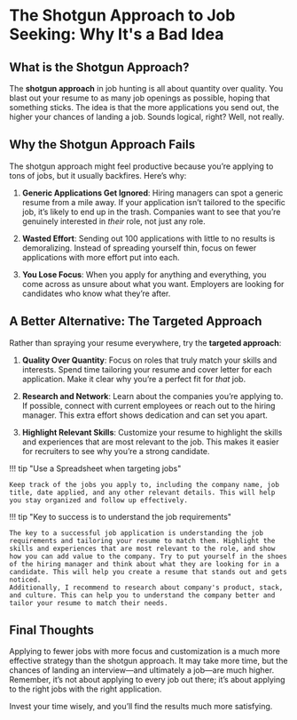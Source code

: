 # The Shotgun Approach to Job Seeking: Why It's a Bad Idea

## What is the Shotgun Approach?

The **shotgun approach** in job hunting is all about quantity over quality. You blast out your resume to as many job openings as possible, hoping that something sticks. The idea is that the more applications you send out, the higher your chances of landing a job. Sounds logical, right? Well, not really.

## Why the Shotgun Approach Fails

The shotgun approach might feel productive because you’re applying to tons of jobs, but it usually backfires. Here’s why:

1. **Generic Applications Get Ignored**: Hiring managers can spot a generic resume from a mile away. If your application isn’t tailored to the specific job, it’s likely to end up in the trash. Companies want to see that you’re genuinely interested in _their_ role, not just any role.

2. **Wasted Effort**: Sending out 100 applications with little to no results is demoralizing. Instead of spreading yourself thin, focus on fewer applications with more effort put into each.

3. **You Lose Focus**: When you apply for anything and everything, you come across as unsure about what you want. Employers are looking for candidates who know what they’re after.

## A Better Alternative: The Targeted Approach

Rather than spraying your resume everywhere, try the **targeted approach**:

1. **Quality Over Quantity**: Focus on roles that truly match your skills and interests. Spend time tailoring your resume and cover letter for each application. Make it clear why you’re a perfect fit for _that_ job.

2. **Research and Network**: Learn about the companies you’re applying to. If possible, connect with current employees or reach out to the hiring manager. This extra effort shows dedication and can set you apart.

3. **Highlight Relevant Skills**: Customize your resume to highlight the skills and experiences that are most relevant to the job. This makes it easier for recruiters to see why you’re a strong candidate.

!!! tip "Use a Spreadsheet when targeting jobs"

    Keep track of the jobs you apply to, including the company name, job title, date applied, and any other relevant details. This will help you stay organized and follow up effectively.

!!! tip "Key to success is to understand the job requirements"

    The key to a successful job application is understanding the job requirements and tailoring your resume to match them. Highlight the skills and experiences that are most relevant to the role, and show how you can add value to the company. Try to put yourself in the shoes of the hiring manager and think about what they are looking for in a candidate. This will help you create a resume that stands out and gets noticed.
    Additionally, I recommend to research about company's product, stack, and culture. This can help you to understand the company better and tailor your resume to match their needs.

## Final Thoughts

Applying to fewer jobs with more focus and customization is a much more effective strategy than the shotgun approach. It may take more time, but the chances of landing an interview—and ultimately a job—are much higher. Remember, it’s not about applying to every job out there; it’s about applying to the right jobs with the right application.

Invest your time wisely, and you’ll find the results much more satisfying.
